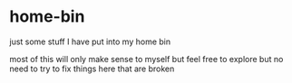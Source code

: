 # home-bin
just some stuff I have put into my home bin

most of this will only make sense to myself but feel free to explore but no need to try to fix things here that are broken

